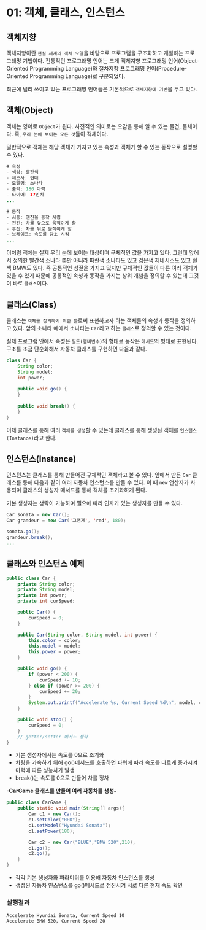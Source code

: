# 01: 객체, 클래스, 인스턴스

## 객체지향

객체지향이란 `현실 세계의 객체 모델`을 바탕으로 프로그램을 구조화하고 개발하는 프로그래밍 기법이다. 전통적인 프로그래밍 언어는 크게 객체지향 프로그래밍 언어(Object-Oriented Programming Language)와 절차지향 프로그래밍 언어(Procedure-Oriented Programming Language)로 구분되었다.

최근에 널리 쓰이고 있는 프로그래밍 언어들은 기본적으로 `객체지향에 기반`을 두고 있다. 

## 객체(Object)

객체는 영어로 `Object`가 된다. 사전적인 의미로는 오감을 통해 알 수 있는 물건, 물체이다. 즉, `우리 눈에 보이는 모든 것`들이 객체이다.

일반적으로 객체는 해당 객체가 가지고 있는 속성과 객체가 할 수 있는 동작으로 설명할 수 있다.

```java
# 속성
- 색상: 빨간색
- 제조사: 현대
- 모델명: 소나타
- 출력: 180 마력
- 타이어: 17인치
...

# 동작
- 시동: 엔진을 동작 시킴
- 전진: 차를 앞으로 움직이게 함
- 후진: 차를 뒤로 움직이게 함
- 브레이크: 속도를 감소 시킴
...
```

이처럼 객체는 실제 우리 눈에 보이는 대상이며 구체적인 값을 가지고 있다. 그런데 앞에서 정의한 빨간색 소나타 뿐만 아니라 파란색 소나타도 있고 검은색 제네시스도 있고 흰색 BMW도 있다. 즉 공통적인 성질을 가지고 있지만 구체적인 값들이 다른 여러 객체가 있을 수 있기 때문에 공통적인 속성과 동작을 가지는 상위 개념을 정의할 수 있는데 그것이 바로 `클래스`이다.

## 클래스(Class)

클래스는 `객체를 정의하기 위한 틀`로써 표현하고자 하는 객체들의 속성과 동작을 정의하고 있다. 앞의 소나타 예에서 소나타는 `Car`라고 하는 `클래스`로 정의할 수 있는 것이다.

실제 프로그램 안에서 속성은 `필드(멤버변수)`의 형태로 동작은 `메서드`의 형태로 표현된다. 구조를 조금 단순화해서 자동차 클래스를 구현하면 다음과 같다.

```java
class Car {
    String color;
    String model;
    int power;
    
    public void go() {
    }
    
    public void break() {
    }
}
```

이제 클래스를 통해 여러 `객체를 생성`할 수 있는데 클래스를 통해 생성된 객체를 `인스턴스(Instance)`라고 한다.

## 인스턴스(Instance)

인스턴스는 클래스를 통해 만들어진 구체적인 객체라고 볼 수 있다. 앞에서 만든 `Car` 클래스를 통해 다음과 같이 여러 자동차 인스턴스를 만들 수 있다. 이 때 `new` 연산자가 사용되며 클래스의 생성자 메서드를 통해 객체를 초기화하게 된다.

기본 생성자는 생략이 가능하며 필요에 따라 인자가 있는 생성자를 만들 수 있다.

```java
Car sonata = new Car();
Car grandeur = new Car('그랜저', 'red', 180);

sonata.go();
grandeur.break();
...
```

## 클래스와 인스턴스 예제

```java
public class Car {
    private String color;
    private String model;
    private int power;
    private int curSpeed;

    public Car() {
        curSpeed = 0;
    }

    public Car(String color, String model, int power) {
        this.color = color;
        this.model = model;
        this.power = power;
    }

    public void go() {
        if (power < 200) {
            curSpeed += 10;
        } else if (power >= 200) {
            curSpeed += 20;
        }
        System.out.printf("Accelerate %s, Current Speed %d\n", model, curSpeed);
    }

    public void stop() {
        curSpeed = 0;
    }
    // getter/setter 메서드 생략
}
```

* 기본 생성자에서는 속도를 0으로 초기화
* 차량을 가속하기 위해 go()메서드를 호출하면 파워에 따라 속도를 다르게 증가시켜 마력에 따른 성능차가 발생
* break()는 속도를 0으로 만들어 차를 정차

**-CarGame 클래스를 만들어 여러 자동차를 생성-**

```java
public class CarGame {
    public static void main(String[] args){
        Car c1 = new Car();
        c1.setColor("RED");
        c1.setModel("Hyundai Sonata");
        c1.setPower(180);

        Car c2 = new Car("BLUE","BMW 520",210);
        c1.go();
        c2.go();
    }
}
```

* 각각 기본 생성자와 파라미터를 이용해 자동차 인스턴스를 생성
* 생성된 자동차 인스턴스를 go()메서드로 전진시켜 서로 다른 현재 속도 확인

### 실행결과

```
Accelerate Hyundai Sonata, Current Speed 10
Accelerate BMW 520, Current Speed 20
```